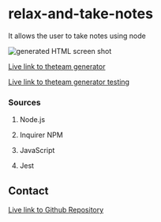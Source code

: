 # relax-and-take-notes
It allows the user to take notes using node

![generated HTML screen shot](./images/theteamtheteam.png)

[Live link to theteam generator](https://youtu.be/FtjFlUOYNO8)

[Live link to theteam generator testing](https://youtu.be/oZRRoy6kU_g)

<div id="top"></div>
<!--
*** Thanks for checking out the Best-README-Template. If you have a suggestion
*** that would make this better, please fork the repo and create a pull request
*** or simply open an issue with the tag "enhancement".
*** Don't forget to give the project a star!
*** Thanks again! Now go create something AMAZING! :D
-->



<!-- PROJECT SHIELDS -->
<!--
*** I'm using markdown "reference style" links for readability.
*** Reference links are enclosed in brackets [ ] instead of parentheses ( ).
*** See the bottom of this document for the declaration of the reference variables
*** for contributors-url, forks-url, etc. This is an optional, concise syntax you may use.
*** https://www.markdownguide.org/basic-syntax/#reference-style-links
-->

### Sources

1. Node.js

2. Inquirer NPM

3. JavaScript

4. Jest

<!-- CONTACT -->
## Contact

[Live link to Github Repository](https://github.com/kylejames20/theteamtheteamtheteam-generator)